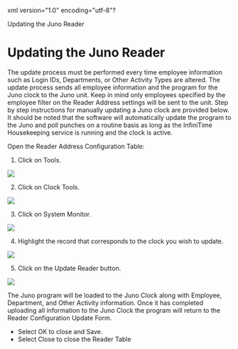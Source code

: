 xml version="1.0" encoding="utf-8"?





Updating the Juno Reader




# Updating the Juno Reader

The update process must be performed every time employee information such as Login IDs, Departments, or Other Activity Types are altered. The update process sends all employee information and the program for the Juno clock to the Juno unit. Keep in mind only employees specified by the employee filter on the Reader Address settings will be sent to the unit. Step by step instructions for manually updating a Juno clock are provided below. It should be noted that the software will automatically update the program to the Juno and poll punches on a routine basis as long as the InfiniTime Housekeeping service is running and the clock is active.

Open the Reader Address Configuration Table:

1. Click on Tools.

![](images_2/Hardware_Scout1.gif)

2. Click on Clock Tools.

![](images_2/Hardware_Scout2.gif)

3. Click on System Monitor.

![](images_2/Hardware_Scout3.gif)

4. Highlight the record that corresponds to the clock you wish to update.

![](images_2/Hardware_Juno3.gif)

5. Click on the Update Reader button.

![](images_2/Hardware_Juno4.gif)

The Juno program will be loaded to the Juno Clock along with Employee, Department, and Other Activity information. Once it has completed uploading all information to the Juno Clock the program will return to the Reader Configuration Update Form.

* Select OK to close and Save.
* Select Close to close the Reader Table